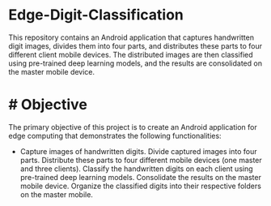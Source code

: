 # Edge-Digit-Classification
This repository contains an Android application that captures handwritten digit images, divides them into four parts, and distributes these parts to four different client mobile devices. The distributed images are then classified using pre-trained deep learning models, and the results are consolidated on the master mobile device.

# # Objective
The primary objective of this project is to create an Android application for edge computing that demonstrates the following functionalities:

* Capture images of handwritten digits.
Divide captured images into four parts.
Distribute these parts to four different mobile devices (one master and three clients).
Classify the handwritten digits on each client using pre-trained deep learning models.
Consolidate the results on the master mobile device.
Organize the classified digits into their respective folders on the master mobile.